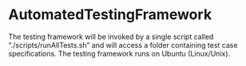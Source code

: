 # AutomatedTestingFramework
The testing framework will be invoked by a single script called “./scripts/runAllTests.sh” and will access a folder containing test case specifications. The testing framework runs on Ubuntu (Linux/Unix).
